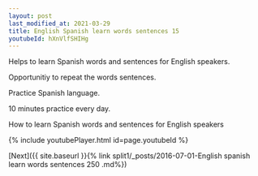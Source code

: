 ```yaml
---
layout: post
last_modified_at: 2021-03-29
title: English Spanish learn words sentences 15 
youtubeId: hXnVlfSHIHg
---
```

 
 
Helps to learn Spanish words and sentences for English speakers.

Opportunitiy to repeat the words sentences. 

Practice Spanish language. 
 
10 minutes practice every day. 
 
How to learn Spanish words and sentences for English speakers 
 
{% include youtubePlayer.html id=page.youtubeId %}
 
 
[Next]({{ site.baseurl }}{% link  split1/_posts/2016-07-01-English spanish learn words sentences 250 .md%})
 
